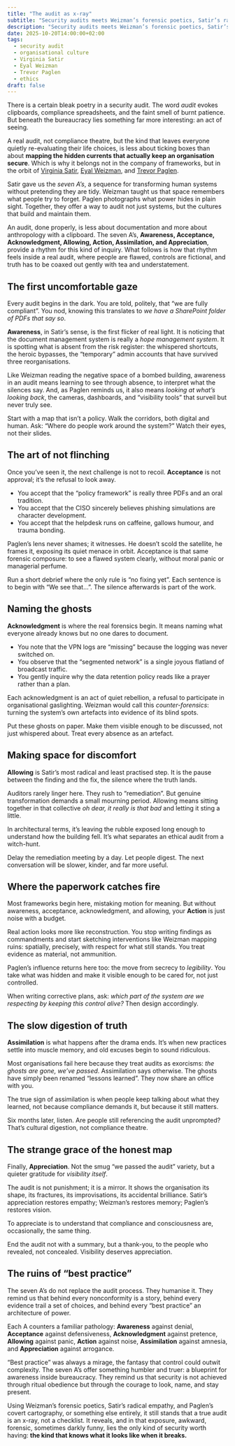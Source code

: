 ```yaml
---
title: "The audit as x-ray"
subtitle: "Security audits meets Weizman’s forensic poetics, Satir’s radical empathy, and the covert cartography of Trevor Paglen."
description: "Security audits meets Weizman’s forensic poetics, Satir’s radical empathy, and the covert cartography of Trevor Paglen."
date: 2025-10-20T14:00:00+02:00
tags:
  - security audit
  - organisational culture
  - Virginia Satir
  - Eyal Weizman
  - Trevor Paglen
  - ethics
draft: false
---
```


There is a certain bleak poetry in a security audit. The word *audit* evokes clipboards, compliance spreadsheets, and the faint smell of burnt patience. But beneath the bureaucracy lies something far more interesting: an act of seeing.  

A real audit, not compliance theatre, but the kind that leaves everyone quietly re-evaluating their life choices, is less about ticking boxes than about **mapping the hidden currents that actually keep an organisation secure**. Which is why it belongs not in the company of frameworks, but in the orbit of [Virginia Satir](https://www.satirsystems.com/), [Eyal Weizman](https://forensic-architecture.org/about/team/member/eyal-weizman), and [Trevor Paglen](https://paglen.studio/bio/).  

Satir gave us the *seven A’s*, a sequence for transforming human systems without pretending they are tidy. Weizman taught us that space remembers what people try to forget. Paglen photographs what power hides in plain sight. Together, they offer a way to audit not just systems, but the cultures that build and maintain them.  

An audit, done properly, is less about documentation and more about anthropology with a clipboard. The seven A’s, **Awareness, Acceptance, Acknowledgment, Allowing, Action, Assimilation, and Appreciation**, provide a rhythm for this kind of inquiry. What follows is how that rhythm feels inside a real audit, where people are flawed, controls are fictional, and truth has to be coaxed out gently with tea and understatement.

## The first uncomfortable gaze  

Every audit begins in the dark. You are told, politely, that “we are fully compliant”. You nod, knowing this translates to *we have a SharePoint folder of PDFs that say so*.  

**Awareness**, in Satir’s sense, is the first flicker of real light. It is noticing that the document management system is really a *hope management system*. It is spotting what is absent from the risk register: the whispered shortcuts, the heroic bypasses, the “temporary” admin accounts that have survived three reorganisations.  

Like Weizman reading the negative space of a bombed building, awareness in an audit means learning to see through absence, to interpret what the silences say. And, as Paglen reminds us, it also means *looking at what’s looking back*, the cameras, dashboards, and “visibility tools” that surveil but never truly see.  

Start with a map that isn’t a policy. Walk the corridors, both digital and human. Ask: “Where do people work around the system?” Watch their eyes, not their slides.

## The art of not flinching  

Once you’ve seen it, the next challenge is not to recoil. **Acceptance** is not approval; it’s the refusal to look away.  

* You accept that the “policy framework” is really three PDFs and an oral tradition.  
* You accept that the CISO sincerely believes phishing simulations are character development.  
* You accept that the helpdesk runs on caffeine, gallows humour, and trauma bonding.  

Paglen’s lens never shames; it witnesses. He doesn’t scold the satellite, he frames it, exposing its quiet menace in orbit. Acceptance is that same forensic composure: to see a flawed system clearly, without moral panic or managerial perfume.  

Run a short debrief where the only rule is “no fixing yet”. Each sentence is to begin with “We see that…”. The silence afterwards is part of the work.

## Naming the ghosts  

**Acknowledgment** is where the real forensics begin. It means naming what everyone already knows but no one dares to document.  

* You note that the VPN logs are “missing” because the logging was never switched on.  
* You observe that the “segmented network” is a single joyous flatland of broadcast traffic.  
* You gently inquire why the data retention policy reads like a prayer rather than a plan.  

Each acknowledgment is an act of quiet rebellion, a refusal to participate in organisational gaslighting. Weizman would call this *counter-forensics*: turning the system’s own artefacts into evidence of its blind spots.  

Put these ghosts on paper. Make them visible enough to be discussed, not just whispered about. Treat every absence as an artefact.

## Making space for discomfort  

**Allowing** is Satir’s most radical and least practised step. It is the pause between the finding and the fix, the silence where the truth lands.  

Auditors rarely linger here. They rush to “remediation”. But genuine transformation demands a small mourning period. Allowing means sitting together in that collective *oh dear, it really is that bad* and letting it sting a little.  

In architectural terms, it’s leaving the rubble exposed long enough to understand how the building fell. It’s what separates an ethical audit from a witch-hunt.  

Delay the remediation meeting by a day. Let people digest. The next conversation will be slower, kinder, and far more useful.

## Where the paperwork catches fire  

Most frameworks begin here, mistaking motion for meaning. But without awareness, acceptance, acknowledgment, and allowing, your **Action** is just noise with a budget.  

Real action looks more like reconstruction. You stop writing findings as commandments and start sketching interventions like Weizman mapping ruins: spatially, precisely, with respect for what still stands. You treat evidence as material, not ammunition.  

Paglen’s influence returns here too: the move from secrecy to *legibility*. You take what was hidden and make it visible enough to be cared for, not just controlled.  

When writing corrective plans, ask: *which part of the system are we respecting by keeping this control alive?* Then design accordingly.

## The slow digestion of truth  

**Assimilation** is what happens after the drama ends. It’s when new practices settle into muscle memory, and old excuses begin to sound ridiculous.  

Most organisations fail here because they treat audits as exorcisms: *the ghosts are gone, we’ve passed*. Assimilation says otherwise. The ghosts have simply been renamed “lessons learned”. They now share an office with you.  

The true sign of assimilation is when people keep talking about what they learned, not because compliance demands it, but because it still matters.  

Six months later, listen. Are people still referencing the audit unprompted? That’s cultural digestion, not compliance theatre.

## The strange grace of the honest map  

Finally, **Appreciation**. Not the smug “we passed the audit” variety, but a quieter gratitude for *visibility itself*.  

The audit is not punishment; it is a mirror. It shows the organisation its shape, its fractures, its improvisations, its accidental brilliance. Satir’s appreciation restores empathy; Weizman’s restores memory; Paglen’s restores vision.  

To appreciate is to understand that compliance and consciousness are, occasionally, the same thing.  

End the audit not with a summary, but a thank-you, to the people who revealed, not concealed. Visibility deserves appreciation.

## The ruins of “best practice”  

The seven A’s do not replace the audit process. They humanise it. They remind us that behind every nonconformity is a story, behind every evidence trail a set of choices, and behind every “best practice” an architecture of power.  

Each A counters a familiar pathology: **Awareness** against denial, **Acceptance** against defensiveness, **Acknowledgment** against pretence, **Allowing** against panic, **Action** against noise, **Assimilation** against amnesia, and **Appreciation** against arrogance.  

“Best practice” was always a mirage, the fantasy that control could outwit complexity. The seven A’s offer something humbler and truer: a blueprint for awareness inside bureaucracy. They remind us that security is not achieved through ritual obedience but through the courage to look, name, and stay present.  

Using Weizman’s forensic poetics, Satir’s radical empathy, and Paglen’s covert cartography, or something else entirely, it still stands that a true audit is an x-ray, not a checklist. It reveals, and in that exposure, awkward, forensic, sometimes darkly funny, lies the only kind of security worth having: **the kind that knows what it looks like when it breaks.**

 
